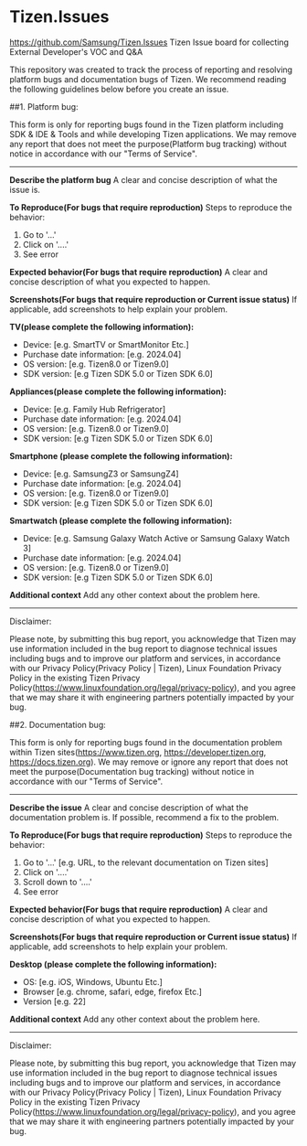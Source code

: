 # Tizen.Issues
https://github.com/Samsung/Tizen.Issues  Tizen Issue board for collecting External Developer's VOC and Q&amp;A

This repository was created to track the process of reporting and resolving platform bugs and documentation bugs of Tizen.
We recommend reading the following guidelines below before you create an issue.

##1. Platform bug:

This form is only for reporting bugs found in the Tizen platform including SDK & IDE & Tools and while developing Tizen applications. We may remove any report that does not meet the purpose(Platform bug tracking) without notice in accordance with our "Terms of Service".

-------------------------------------------------------------------------------------------

**Describe the platform bug**
A clear and concise description of what the issue is.

**To Reproduce(For bugs that require reproduction)**
Steps to reproduce the behavior:
1. Go to '...'
2. Click on '....'
3. See error

**Expected behavior(For bugs that require reproduction)**
A clear and concise description of what you expected to happen.

**Screenshots(For bugs that require reproduction or Current issue status)**
If applicable, add screenshots to help explain your problem.

**TV(please complete the following information):**
 - Device: [e.g. SmartTV or SmartMonitor Etc.]
 - Purchase date information: [e.g. 2024.04]
 - OS version: [e.g. Tizen8.0 or Tizen9.0]
 - SDK version: [e.g Tizen SDK 5.0 or Tizen SDK 6.0]

**Appliances(please complete the following information):**
 - Device: [e.g. Family Hub Refrigerator]
 - Purchase date information: [e.g. 2024.04]
 - OS version: [e.g. Tizen8.0 or Tizen9.0]
 - SDK version: [e.g Tizen SDK 5.0 or Tizen SDK 6.0]

**Smartphone (please complete the following information):**
 - Device: [e.g. SamsungZ3 or SamsungZ4]
 - Purchase date information: [e.g. 2024.04]
 - OS version: [e.g. Tizen8.0 or Tizen9.0]
 - SDK version: [e.g Tizen SDK 5.0 or Tizen SDK 6.0]

**Smartwatch (please complete the following information):**
 - Device: [e.g. Samsung Galaxy Watch Active or Samsung Galaxy Watch 3]
 - Purchase date information: [e.g. 2024.04]
 - OS version: [e.g. Tizen8.0 or Tizen9.0]
 - SDK version: [e.g Tizen SDK 5.0 or Tizen SDK 6.0]


**Additional context**
Add any other context about the problem here.



-------------------------------------------------------------------------------------------

Disclaimer:

Please note, by submitting this bug report, you acknowledge that Tizen may use information included in the bug report to diagnose technical issues including bugs and to improve our platform and services, in accordance with our Privacy Policy(Privacy Policy | Tizen), Linux Foundation Privacy Policy in the existing Tizen Privacy Policy(https://www.linuxfoundation.org/legal/privacy-policy), and you agree that we may share it with engineering partners potentially impacted by your bug.


##2. Documentation bug:

This form is only for reporting bugs found in the documentation problem within Tizen sites(https://www.tizen.org, https://developer.tizen.org, https://docs.tizen.org). We may remove or ignore any report that does not meet the purpose(Documentation bug tracking) without notice in accordance with our "Terms of Service".



-------------------------------------------------------------------------------------------

**Describe the issue**
A clear and concise description of what the documentation problem is. If possible, recommend a fix to the problem.

**To Reproduce(For bugs that require reproduction)**
Steps to reproduce the behavior:
1. Go to '...' [e.g. URL, to the relevant documentation on Tizen sites]
2. Click on '....'
3. Scroll down to '....'
4. See error

**Expected behavior(For bugs that require reproduction)**
A clear and concise description of what you expected to happen.

**Screenshots(For bugs that require reproduction or Current issue status)**
If applicable, add screenshots to help explain your problem.

**Desktop (please complete the following information):**
 - OS: [e.g. iOS, Windows, Ubuntu Etc.]
 - Browser [e.g. chrome, safari, edge, firefox Etc.]
 - Version [e.g. 22]


**Additional context**
Add any other context about the problem here.



-------------------------------------------------------------------------------------------

Disclaimer:

Please note, by submitting this bug report, you acknowledge that Tizen may use information included in the bug report to diagnose technical issues including bugs and to improve our platform and services, in accordance with our Privacy Policy(Privacy Policy | Tizen), Linux Foundation Privacy Policy in the existing Tizen Privacy Policy(https://www.linuxfoundation.org/legal/privacy-policy), and you agree that we may share it with engineering partners potentially impacted by your bug.


